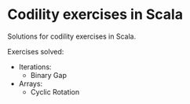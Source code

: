 # Codility exercises in Scala

Solutions for codility exercises in Scala.

Exercises solved:
- Iterations: 
  + Binary Gap
- Arrays: 
  + Cyclic Rotation
